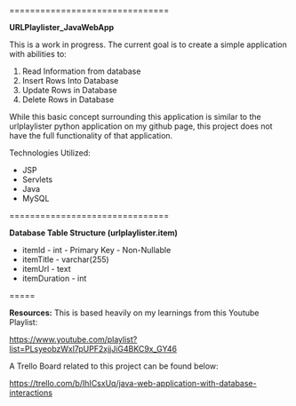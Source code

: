===============================

**URLPlaylister_JavaWebApp**

This is a work in progress. The current goal is to create a simple application with abilities to:

1) Read Information from database 
2) Insert Rows Into Database 
3) Update Rows in Database
4) Delete Rows in Database
  
While this basic concept surrounding this application is similar to the urlplaylister python application on my github page, this project does not have the full functionality of that application.

Technologies Utilized:

 - JSP 
 - Servlets 
 - Java 
 - MySQL

===============================

**Database Table Structure (urlplaylister.item)**

 - itemId - int - Primary Key - Non-Nullable
 - itemTitle - varchar(255)
 - itemUrl - text
 - itemDuration - int

=====

**Resources:**
This is based heavily on my learnings from this Youtube Playlist:

https://www.youtube.com/playlist?list=PLsyeobzWxl7pUPF2xjjJiG4BKC9x_GY46

A Trello Board related to this project can be found below:

https://trello.com/b/IhICsxUq/java-web-application-with-database-interactions
